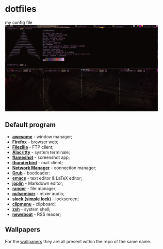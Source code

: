 # dotfiles
my config file
<img src="https://raw.githubusercontent.com/NF02/dotfiles/master/img.png">
## Default program
- **<a href="https://awesomewm.org/">awesome</a>** - window manager;
- **<a href="https://www.mozilla.org/en-US/firefox/new/">Firefox</a>** - browser web;
- **<a href="https://filezilla-project.org/download.php?type=client">Filezilla</a>** - FTP client;
- **<a href="https://github.com/alacritty/alacritty">Alacritty</a>** - system terminale;
- **<a href="https://flameshot.org/#/">flameshot</a>** - screenshot app;
- **<a href="https://www.thunderbird.net/">thunderbird</a>** - mail client;
- **<a href="https://wiki.gnome.org/Projects/NetworkManager">Network Manager</a>** - connection manager;
- **<a href="https://www.gnu.org/software/grub/">Grub</a>** - bootloader;
- **<a href="https://www.gnu.org/software/emacs/">emacs</a>** - text editor & LaTeX editor;
- **<a href="https://joplinapp.org/">joplin</a>** - Markdown editor;
- **<a href="https://github.com/ranger/ranger">ranger</a>** - file manager;
- **<a href="https://github.com/GeorgeFilipkin/pulsemixer">pulsemixer</a>** - mixer audio;
- **<a href="https://tools.suckless.org/slock/">slock (simple lock)</a>** - lockscreen;
- **<a href="https://github.com/cdown/clipmenu">clipmenu</a>** - clipboard;
- **<a href="https://www.zsh.org/">zsh</a>** - system shell;
- **<a href="https://www.newsboat.org">newsboat</a>** - RSS reader;
## Wallpapers
For the <a href="https://github.com/NF02/wallpaper">wallpapers</a> they are all present within the repo of the same name.
